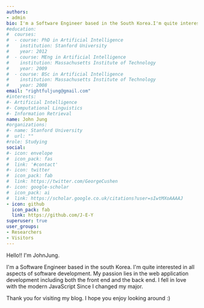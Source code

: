 ```yaml
---
authors:
- admin
bio: I'm a Software Engineer based in the South Korea.I'm quite interested in all aspects of software development.
#education:
#  courses:
#  - course: PhD in Artificial Intelligence
#    institution: Stanford University
#    year: 2012
#  - course: MEng in Artificial Intelligence
#    institution: Massachusetts Institute of Technology
#    year: 2009
#  - course: BSc in Artificial Intelligence
#    institution: Massachusetts Institute of Technology
#    year: 2008
email: "rightfuljung@gmail.com"
#interests:
#- Artificial Intelligence
#- Computational Linguistics
#- Information Retrieval
name: John Jung
#organizations:
#- name: Stanford University
#  url: ""
#role: Studying
social:
#- icon: envelope
#  icon_pack: fas
#  link: '#contact'
#- icon: twitter
#  icon_pack: fab
#  link: https://twitter.com/GeorgeCushen
#- icon: google-scholar
#  icon_pack: ai
#  link: https://scholar.google.co.uk/citations?user=sIwtMXoAAAAJ
- icon: github
  icon_pack: fab
  link: https://github.com/J-E-Y
superuser: true
user_groups:
- Researchers
- Visitors
---
```


Hello!! I'm JohnJung. 

I'm a Software Engineer based in the south Korea. I'm quite interested in all aspects of software development. My passion lies in the web application development including both the front end and the back end. I fell in love with the modern JavaScript Since I changed my major. 

Thank you for visiting my blog. I hope you enjoy looking around :)